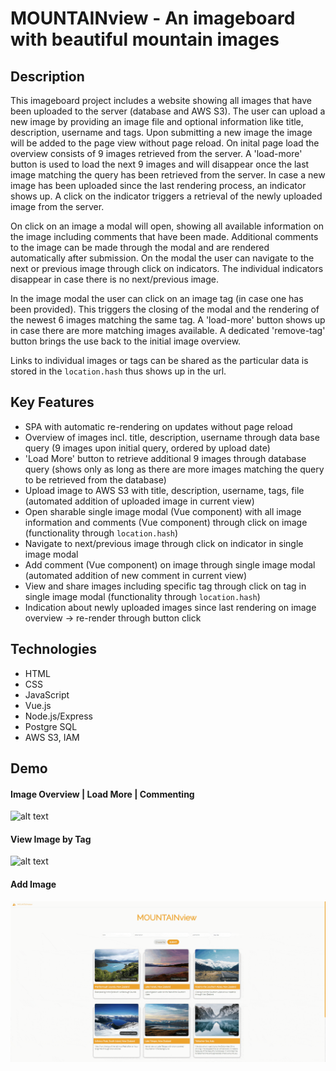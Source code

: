 # MOUNTAINview - An imageboard with beautiful mountain images

## Description

This imageboard project includes a website showing all images that have been uploaded to the server (database and AWS S3). The user can upload a new image by providing an image file and optional information like title, description, username and tags. Upon submitting a new image the image will be added to the page view without page reload. On inital page load the overview consists of 9 images retrieved from the server. A 'load-more' button is used to load the next 9 images and will disappear once the last image matching the query has been retrieved from the server. In case a new image has been uploaded since the last rendering process, an indicator shows up. A click on the indicator triggers a retrieval of the newly uploaded image from the server.

On click on an image a modal will open, showing all available information on the image including comments that have been made. Additional comments to the image can be made through the modal and are rendered automatically after submission. On the modal the user can navigate to the next or previous image through click on indicators. The individual indicators disappear in case there is no next/previous image.

In the image modal the user can click on an image tag (in case one has been provided). This triggers the closing of the modal and the rendering of the newest 6 images matching the same tag. A 'load-more' button shows up in case there are more matching images available. A dedicated 'remove-tag' button brings the use back to the initial image overview.

Links to individual images or tags can be shared as the particular data is stored in the `location.hash` thus shows up in the url.

## Key Features

-   SPA with automatic re-rendering on updates without page reload
-   Overview of images incl. title, description, username through data base query (9 images upon initial query, ordered by upload date)
-   'Load More' button to retrieve additional 9 images through database query (shows only as long as there are more images matching the query to be retrieved from the database)
-   Upload image to AWS S3 with title, description, username, tags, file (automated addition of uploaded image in current view)
-   Open sharable single image modal (Vue component) with all image information and comments (Vue component) through click on image (functionality through `location.hash`)
-   Navigate to next/previous image through click on indicator in single image modal
-   Add comment (Vue component) on image through single image modal (automated addition of new comment in current view)
-   View and share images including specific tag through click on tag in single image modal (functionality through `location.hash`)
-   Indication about newly uploaded images since last rendering on image overview -> re-render through button click

## Technologies

-   HTML
-   CSS
-   JavaScript
-   Vue.js
-   Node.js/Express
-   Postgre SQL
-   AWS S3, IAM

## Demo

<!-- [Link to Live App - disabled](#) -->

#### Image Overview | Load More | Commenting

![alt text](public/montainView_load_comment2.gif 'Image overview | Load more | Comment')

#### View Image by Tag

![alt text](public/montainView_viewTag2.gif 'Image by tag')

#### Add Image

![alt text](public/montainView_addImage2.gif 'Add image')
